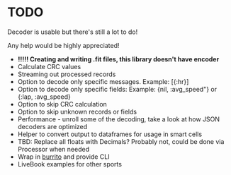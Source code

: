 # TODO

Decoder is usable but there's still a lot to do!

Any help would be highly appreciated!

- **!!!!! Creating and writing .fit files, this library doesn't have encoder**
- Calculate CRC values
- Streaming out processed records
- Option to decode only specific messages. Example: [{:hr}]
- Option to decode only specific fields: Example: {nil, :avg_speed"} or {:lap, :avg_speed}
- Option to skip CRC calculation
- Option to skip unknown records or fields
- Performance - unroll some of the decoding, take a look at how JSON decoders are optimized
- Helper to convert output to dataframes for usage in smart cells
- TBD: Replace all floats with Decimals? Probably not, could be done via Processor when needed
- Wrap in [burrito](https://github.com/burrito-elixir/burrito) and provide CLI
- LiveBook examples for other sports
